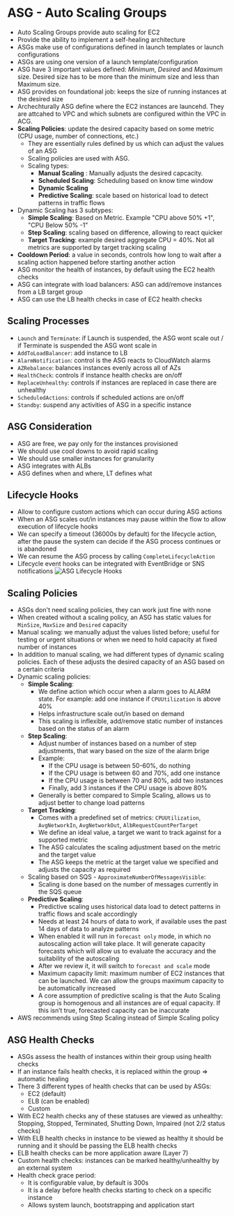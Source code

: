 # ASG - Auto Scaling Groups

- Auto Scaling Groups provide auto scaling for EC2
- Provide the ability to implement a self-healing architecture
- ASGs make use of configurations defined in launch templates or launch configurations
- ASGs are using one version of a launch template/configuration
- ASG have 3 important values defined: *Minimum*, *Desired* and *Maximum* size. Desired size has to be more than the minimum size and less than Maximum size.
- ASG provides on foundational job: keeps the size of running instances at the desired size
- Archechturally ASG define where the EC2 instances are launcehd. They are attcahed to VPC and which subnets are configured within the VPC in ACG. 
- **Scaling Policies**: update the desired capacity based on some metric (CPU usage, number of connections, etc.)
    - They are essentially rules defined by us which can adjust the values of an ASG
    - Scaling policies are used with ASG.
    - Scaling types:
        - **Manual Scaling** : Manually adjusts the desired capcacity.
        - **Scheduled Scaling**: Scheduling based on know time window
        - **Dynamic Scaling**
        - **Predictive Scaling**: scale based on historical load to detect patterns in traffic flows
- Dynamic Scaling has 3 subtypes:
    - **Simple Scaling**: Based on Metric. Example "CPU above 50%  +1", "CPU Below 50% -1"
    - **Step Scaling**: scaling based on difference, allowing to react quicker
    - **Target Tracking**: example desired aggregate CPU = 40%. Not all metrics are supported by target tracking scaling
- **Cooldown Period**: a value in seconds, controls how long to wait after a scaling action happened before starting another action
- ASG monitor the health of instances, by default using the EC2 health checks
- ASG can integrate with load balancers: ASG can add/remove instances from a LB target group
- ASG can use the LB health checks in case of EC2 health checks

## Scaling Processes

- `Launch` and `Terminate`: if Launch is suspended, the ASG wont scale out / if Terminate is suspended the ASG wont scale in
- `AddToLoadBalancer`: add instance to LB
- `AlarmNotification`: control is the ASG reacts to CloudWatch alarms
- `AZRebalance`: balances instances evenly across all of AZs
- `HealthCheck`: controls if instance health checks are on/off
- `ReplaceUnhealthy`: controls if instances are replaced in case there are unhealthy
- `ScheduledActions`: controls if scheduled actions are on/off
- `Standby`: suspend any activities of ASG in a specific instance

## ASG Consideration

- ASG are free, we pay only for the instances provisioned
- We should use cool downs to avoid rapid scaling
- We should use smaller instances for granularity
- ASG integrates with ALBs
- ASG defines when and where, LT defines what

## Lifecycle Hooks

- Allow to configure custom actions which can occur during ASG actions
- When an ASG scales out/in instances may pause within the flow to allow execution of lifecycle hooks
- We can specify a timeout (36000s by default) for the lifecycle action, after the pause the system can decide if the ASG process continues or is abandoned
- We can resume the ASG process by calling `CompleteLifecycleAction`
- Lifecycle event hooks can be integrated with EventBridge or SNS notifications
![ASG Lifecycle Hooks](images/ASGArchitecture3.png)

## Scaling Policies

- ASGs don't need scaling policies, they can work just fine with none
- When created without a scaling policy, an ASG has static values for `MinSize`, `MaxSize` and `Desired` capacity
- Manual scaling: we manually adjust the values listed before; useful for testing or urgent situations or when we need to hold capacity at fixed number of instances
- In addition to manual scaling, we had different types of dynamic scaling policies. Each of these adjusts the desired capacity of an ASG based on a certain criteria
- Dynamic scaling policies:
    - **Simple Scaling**:
        - We define action which occur when a alarm goes to ALARM state. For example: add one instance if `CPUUtilization` is above 40%
        - Helps infrastructure scale out/in based on demand
        - This scaling is inflexible, add/remove static number of instances based on the status of an alarm
    - **Step Scaling**:
        - Adjust number of instances based on a number of step adjustments, that wary based on the size of the alarm brige
        - Example:
            - If the CPU usage is between 50-60%, do nothing
            - If the CPU usage is between 60 and 70%, add one instance
            - If the CPU usage is between 70 and 80%, add two instances
            - Finally, add 3 instances if the CPU usage is above 80%
        - Generally is better compared to Simple Scaling, allows us to adjust better to change load patterns
    - **Target Tracking**:
        - Comes with a predefined set of metrics: `CPUUtilization`, `AvgNetworkIn`, `AvgNetworkOut`, `AlbRequestCountPerTarget`
        - We define an ideal value, a target we want to track against for a supported metric
        - The ASG calculates the scaling adjustment based on the metric and the target value
        - The ASG keeps the metric at the target value we specified and adjusts the capacity as required
    - Scaling based on SQS - `ApproximateNumberOfMessagesVisible`:
        - Scaling is done based on the number of messages currently in the SQS queue
    - **Predictive Scaling**:
        - Predictive scaling uses historical data load to detect patterns in traffic flows and scale accordingly
        - Needs at least 24 hours of data to work, if available uses the past 14 days of data to analyze patterns
        - When enabled it will run in `forecast only` mode, in which no autoscaling action will take place. It will generate capacity forecasts which will allow us to evaluate the accuracy and the suitability of the autoscaling
        - After we review it, it will switch to `forecast and scale` mode
        - Maximum capacity limit: maximum number of EC2 instances that can be launched. We can allow the groups maximum capacity to be automatically increased
        - A core assumption of predictive scaling is that the Auto Scaling group is homogenous and all instances are of equal capacity. If this isn’t true, forecasted capacity can be inaccurate
- AWS recommends using Step Scaling instead of Simple Scaling policy

## ASG Health Checks

- ASGs assess the health of instances within their group using health checks
- If an instance fails health checks, it is replaced within the group => automatic healing
- There 3 different types of health checks that can be used by ASGs:
    - EC2 (default)
    - ELB (can be enabled)
    - Custom
- With EC2 health checks any of these statuses are viewed as unhealthy: Stopping, Stopped, Terminated, Shutting Down, Impaired (not 2/2 status checks)
- With ELB health checks in instance to be viewed as healthy it should be running and it should be passing the ELB health checks
- ELB health checks can be more application aware (Layer 7)
- Custom health checks: instances can be marked healthy/unhealthy by an external system
- Health check grace period:
    - It is configurable value, by default is 300s
    - It is a delay before health checks starting to check on a specific instance
    - Allows system launch, bootstrapping and application start